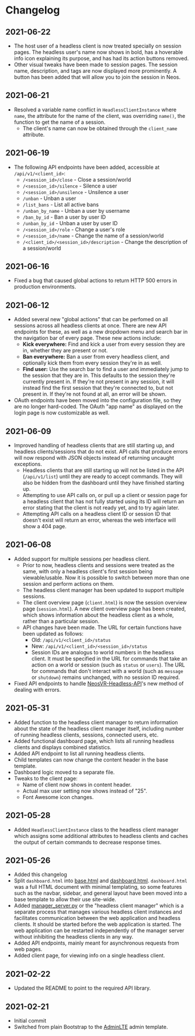 # Changelog

## 2021-06-22
* The host user of a headless client is now treated specially on session pages. The headless user's name now shows in bold, has a hoverable info icon explaining its purpose, and has had its action buttons removed.
* Other visual tweaks have been made to session pages. The session name, description, and tags are now displayed more prominently. A button has been added that will allow you to join the session in Neos.

## 2021-06-21
* Resolved a variable name conflict in `HeadlessClientInstance` where `name`, the attribute for the name of the client, was overriding `name()`, the function to get the name of a session.
  * The client's name can now be obtained through the `client_name` attribute.

## 2021-06-19
* The following API endpoints have been added, accessible at `/api/v1/<client_id>`:
  * `/<session_id>/close` - Close a session/world
  * `/<session_id>/silence` - Silence a user
  * `/<session_id>/unsilence` - Unsilence a user
  * `/unban` - Unban a user
  * `/list_bans` - List all active bans
  * `/unban_by_name` - Unban a user by username
  * `/ban_by_id` - Ban a user by user ID
  * `/unban_by_id` - Unban a user by user ID
  * `/<session_id>/role` - Change a user's role
  * `/<session_id>/name` - Change the name of a session/world
  * `/<client_id>/<session_id>/description` - Change the description of a session/world

## 2021-06-16
* Fixed a bug that caused global actions to return HTTP 500 errors in production environments.

## 2021-06-12
* Added several new "global actions" that can be perfomed on all sessions across all headless clients at once. There are new API endpoints for these, as well as a new dropdown menu and search bar in the navigation bar of every page. These new actions include:
  * **Kick everywhere:** Find and kick a user from every session they are in, whether they are present or not.
  * **Ban everywhere:** Ban a user from every headless client, and optionally kick them from every session they're in as well.
  * **Find user:** Use the search bar to find a user and immediately jump to the session that they are in. This defaults to the session they're currently present in. If they're not present in any session, it will instead find the first session that they're connected to, but not present in. If they're not found at all, an error will be shown.
* OAuth endpoints have been moved into the configuration file, so they are no longer hard-coded. The OAuth "app name" as displayed on the login page is now customizable as well.

## 2021-06-09
* Improved handling of headless clients that are still starting up, and headless clients/sessions that do not exist. API calls that produce errors will now respond with JSON objects instead of returning uncaught exceptions.
  * Headless clients that are still starting up will not be listed in the API (`/api/v1/list`) until they are ready to accept commands. They will also be hidden from the dashboard until they have finished starting up.
  * Attempting to use API calls on, or pull up a client or session page for a headless client that has not fully started using its ID will return an error stating that the client is not ready yet, and to try again later.
  * Attempting API calls on a headless client ID or session ID that doesn't exist will return an error, whereas the web interface will show a 404 page.

## 2021-06-08
* Added support for multiple sessions per headless client.
  * Prior to now, headless clients and sessions were treated as the same, with only a headless client's first session being viewable/usable. Now it is possible to switch between more than one session and perform actions on them.
  * The headless client manager has been updated to support multiple sessions.
  * The client overview page (`client.html`) is now the session overview page (`session.html`). A new client overview page has been created, which shows information about the headless client as a whole, rather than a particular session.
  * API changes have been made. The URL for certain functions have been updated as follows:
    * Old: `/api/v1/<client_id>/status`
    * New: `/api/v1/<client_id>/<session_id>/status`
    * Session IDs are analogus to world numbers in the headless client. It must be specified in the URL for commands that take an action on a world or session (such as `status` or `users`). The URL for commands that don't interact with a world (such as `message` or `shutdown`) remains unchanged, with no session ID required.
* Fixed API endpoints to handle [NeosVR-Headless-API](https://gitlab.com/glitchfur/neosvr-headless-api)'s new method of dealing with errors.

## 2021-05-31
* Added function to the headless client manager to return information about the state of the headless client manager itself, including number of running headless clients, sessions, connected users, etc.
* Added functional dashboard page, which lists all running headless clients and displays combined statistics.
* Added API endpoint to list all running headless clients.
* Child templates can now change the content header in the base template.
* Dashboard logic moved to a separate file.
* Tweaks to the client page:
  * Name of client now shows in content header.
  * Actual max user setting now shows instead of "25".
  * Font Awesome icon changes.

## 2021-05-28
* Added `HeadlessClientInstance` class to the headless client manager which assigns some additional attributes to headless clients and caches the output of certain commands to decrease response times.

## 2021-05-26
* Added this changelog
* Split `dashboard.html` into [base.html](neosvr_headless_webui/templates/base.html) and [dashboard.html](neosvr_headless_webui/templates/dashboard.html). `dashboard.html` was a full HTML document with minimal templating, so some features such as the navbar, sidebar, and general layout have been moved into a base template to allow their use site-wide.
* Added [manager_server.py](manager_server.py) or the "headless client manager" which is a separate process that manages various headless client instances and facilitates communication between the web application and headless clients. It should be started before the web application is started. The web application can be restarted independently of the manager server without inhibiting the headless clients in any way.
* Added API endpoints, mainly meant for asynchronous requests from web pages.
* Added client page, for viewing info on a single headless client.

## 2021-02-22
* Updated the README to point to the required API library.

## 2021-02-21
* Initial commit
* Switched from plain Bootstrap to the [AdminLTE](https://github.com/ColorlibHQ/AdminLTE) admin template.
